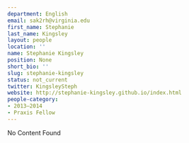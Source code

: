 ```yaml
---
department: English
email: sak2rh@virginia.edu
first_name: Stephanie
last_name: Kingsley
layout: people
location: ''
name: Stephanie Kingsley
position: None
short_bio: ''
slug: stephanie-kingsley
status: not_current
twitter: KingsleySteph
website: http://stephanie-kingsley.github.io/index.html
people-category:
- 2013–2014
- Praxis Fellow
---
```


No Content Found
